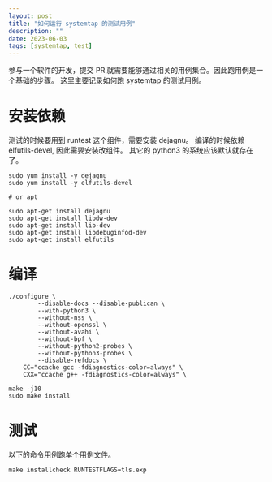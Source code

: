 ```yaml
---
layout: post
title: "如何运行 systemtap 的测试用例"
description: ""
date: 2023-06-03
tags: [systemtap, test]
---
```


参与一个软件的开发，提交 PR 就需要能够通过相关的用例集合。因此跑用例是一个基础的步骤。
这里主要记录如何跑 systemtap 的测试用例。

# 安装依赖

测试的时候要用到 runtest 这个组件，需要安装 dejagnu。
编译的时候依赖 elfutils-devel, 因此需要安装改组件。
其它的 python3 的系统应该默认就存在了。

```shell
sudo yum install -y dejagnu
sudo yum install -y elfutils-devel

# or apt

sudo apt-get install dejagnu
sudo apt-get install libdw-dev
sudo apt-get install lib-dev
sudo apt-get install libdebuginfod-dev
sudo apt-get install elfutils
```

# 编译

```shell
./configure \
        --disable-docs --disable-publican \
        --with-python3 \
        --without-nss \
        --without-openssl \
        --without-avahi \
        --without-bpf \
        --without-python2-probes \
        --without-python3-probes \
        --disable-refdocs \
	CC="ccache gcc -fdiagnostics-color=always" \
	CXX="ccache g++ -fdiagnostics-color=always" \

make -j10
sudo make install
```

# 测试

以下的命令用例跑单个用例文件。

```shell
make installcheck RUNTESTFLAGS=tls.exp
```
